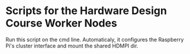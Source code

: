 # Scripts for the Hardware Design Course Worker Nodes

Run this script on the cmd line. Automaticaly, it configures the Raspberry Pi's cluster interface and mount the shared HDMPI dir.
